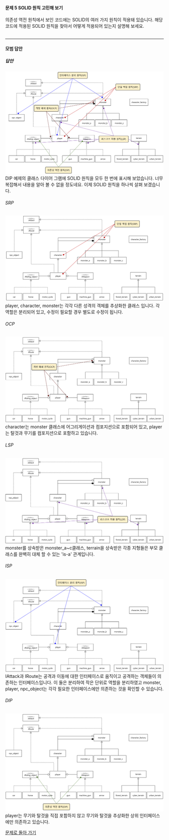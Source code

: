 #### 문제 5 SOLID 원칙 고민해 보기
의존성 역전 원칙에서 보인 코드에는 SOLID의 여러 가지 원칙이 적용돼 있습니다. 해당 코드에 적용된 SOLID 원칙을 찾아서 어떻게 적용되어 있는지 설명해 보세요.
<br/><br/>

---


#### 모범 답안
##### 답안
![](solid.png)
DIP 예제의 클래스 다이어 그램에 SOLID 원칙을 모두 한 번에 표시해 보았습니다. 너무 복잡해서 내용을 알아 볼 수 없을 정도네요. 이제 SOLID 원칙을 하나씩 살펴 보겠습니다.

###### SRP
![](srp.png)
player, character, monster는 각각 다른 성격의 객체를 추상화한 클래스 입니다. 각 역할은 분리되어 있고, 수정이 필요할 경우 별도로 수정이 됩니다.

###### OCP
![](ocp.png)
character는 monster 클래스에 어그리게이션과 컴포지션으로 포함되어 있고, player는 탈것과 무기를 컴포지션으로 포함하고 있습니다.

###### LSP
![](lsp.png)
monster를 상속받은 monster_a~c클래스, terrain을 상속받은 각종 지형들은 부모 클래스를 완벽히 대체 할 수 있는 'is-a' 관계입니다.

###### ISP
![](isp.png)
IAttack과 IRoute는 공격과 이동에 대한 인터페이스로 움직이고 공격하는 객체들이 의존하는 인터페이스입니다. 이 둘은 분리하여 작은 단위로 역할을 분리하였고 monster, player, npc_object는 각각 필요한 인터페이스에만 의존하는 것을 확인할 수 있습니다.

###### DIP
![](dip.png)
player는 무기와 탈것을 직접 포함하지 않고 무기와 탈것을 추상화한 상위 인터페이스에만 의존하고 있습니다.


[문제로 돌아 가기](README.md "문제로 돌아 가기")
